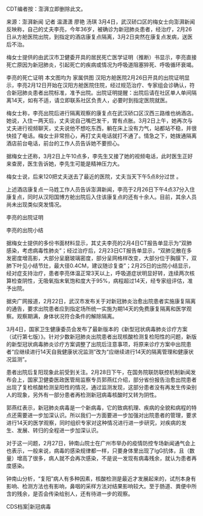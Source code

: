CDT编者按：澎湃立即删除此文。

来源：澎湃新闻 记者 温潇潇 廖艳 汤琪 3月4日，武汉硚口区的梅女士向澎湃新闻反映称，自己的丈夫李亮，今年36岁，被确诊为新冠肺炎患者，经治疗，2月26日从方舱医院出院，到指定的酒店康复点隔离，3月2日突然在康复点发病，送医后不治。

梅女士提供的由武汉市卫健委开具的居民死亡医学证明（推断）书显示，李亮直接死亡原因为新冠肺炎，引起死亡的疾病或情况为呼吸道阻塞猝死、呼吸循环衰竭。

李亮的死亡证明 本文图均为 家属供图 汉阳方舱医院2月26日开具的出院证明显示，李亮2月12日开始在汉阳方舱医院住院，经过规范治疗、专家组会诊确认，符合新冠肺炎患者出院标准，准予出院。出院证明提醒：出院后请在社区单人单间隔离14天，如有不适，请立即联系社区负责人，必要时到指定医院就医。

梅女士称，李亮出院后进行隔离观察的康复点在武汉硚口区汉西三路维也纳酒店。她说，入住一两天后，丈夫说自己嘴巴发干，胃有点胀。3月2日上午，她再次与丈夫进行视频聊天，丈夫说他不想吃东西，躺在床上没有力气，站都站不稳，并很快挂了电话。梅女士非常担心，再打丈夫电话就打不通了。情急之下，她拨通隔离酒店前台电话，前台的工作人员告诉她不要担心。

据梅女士还称，3月2日上午10点多，李先生又接了她的视频电话，此时医生正好来查房，医生告诉她，李先生可能是精神压力大。

梅女士说，后来120把丈夫送去了最近的医院，丈夫当天下午5点8分过世 。

上述酒店康复点一马姓工作人员告诉澎湃新闻，李亮于2月26日下午4点37分入住康复点，同时从汉阳国博方舱出院后入住该康复点的还有十余人。目前，其余人员尚未出现类似突发情况。

李亮的出院证明

李亮的出院小结

据梅女士提供的多份书面材料显示，其丈夫李亮的2月4日CT报告单显示为“双肺感染，考虑病毒性肺炎”；经过治疗后，2月23日CT报告单显示，“双肺见散在多发密度增高影，大部分呈磨玻璃密度，部分呈网格样改变，大部分位于胸膜下，双肺下叶见小结节灶，最大径0.4CM，建议随诊复查”；2月25日的出院小结显示，经对症支持治疗，患者李亮体温正常3天以上，呼吸道症状明显好转，连续两次核算检查阴性，无吸氧指末氧饱和度大于95%，病程超过14天，经专家组评估，准予出院。

据央广网报道，2月22日，武汉市发布关于对新冠肺炎治愈出院患者实施康复隔离的通告，要求出院患者应到指定场所统一实施为期14天的免费康复隔离和医学观察。观察期满，身体状况符合条件的解除隔离。

3月4日，国家卫生健康委员会发布了最新版本的《新型冠状病毒肺炎诊疗方案（试行第七版）》。针对少数新冠肺炎出院患者出现核酸检测复检阳性的问题，新版的新型冠状病毒肺炎诊疗方案调整了出院后注意事项，将原来诊疗方案中出院患者“应继续进行14天自我健康状况监测”改为“应继续进行14天的隔离管理和健康状况监测”。

患者出院后复阳现象此前受到关注。2月28日下午，在国务院联防联控机制新闻发布会上，国家卫健委医政医管局监察专员郭燕红介绍，部分省份报告治愈出院患者出现了复检核酸检测呈阳性的情况，通过监测发现，这部分患者没有再发生传染别人的现象，另外有一部分患者再检测新冠病毒核酸时又转为阴性。

郭燕红表示，新冠肺炎病毒是一个新病毒，它的致病机理、疾病的全貌和病程的特点还需要进一步加深认识。所以我们一方面要进一步加强对出院患者的管理，要求进行14天的医学观察，同时组织专家对这种情况进行进一步研究，对疾病的发生、发展、转归的全程进一步加深认识。

对于这一问题，2月27日，钟南山院士在广州市举办的疫情防控专场新闻通气会上也表示，一般来说，病毒的感染规律都一样，只要身体里出现了IgG抗体，且（数量）增高了很多，病人就不会再次感染，不是说一发现有病毒残余，就认为患者再度感染。

钟南山分析，“复阳”病人有多种因素，核酸检测是最近才发展起来的，试剂本身有影响、检测方法也有影响，鼻咽的采样方法对结果影响较大。至于肠道、粪便中所含的残余，是否会传染给别人，还有待进一步的观察。 

CDS档案|新冠病毒



